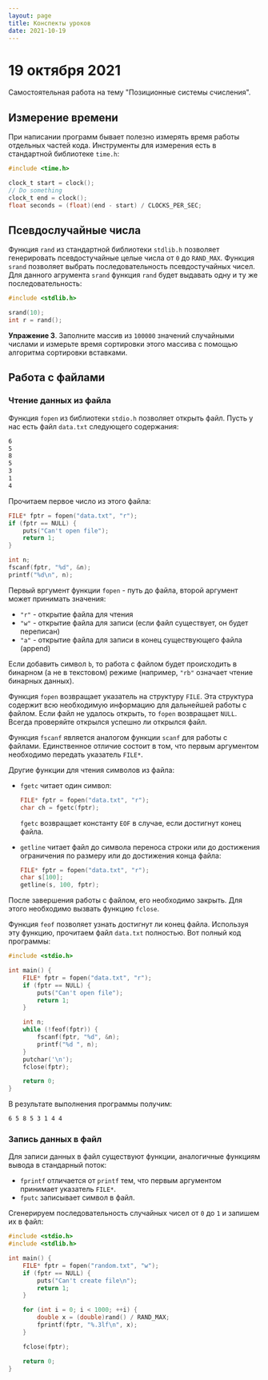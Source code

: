 ```yaml
---
layout: page
title: Конспекты уроков
date: 2021-10-19
---
```


# 19 октября 2021

Самостоятельная работа на тему "Позиционные системы счисления".


## Измерение времени

При написании программ бывает полезно измерять время работы отдельных частей кода. Инструменты для измерения есть в стандартной библиотеке `time.h`:

```c
#include <time.h>

clock_t start = clock();
// Do something
clock_t end = clock();
float seconds = (float)(end - start) / CLOCKS_PER_SEC;
```

## Псевдослучайные числа

Функция `rand` из стандартной библиотеки `stdlib.h` позволяет генерировать псевдостучайные целые числа от `0` до `RAND_MAX`. Функция `srand` позволяет выбрать последовательность псевдостучайных чисел. Для данного агрумента `srand` функция `rand` будет выдавать одну и ту же последовательность:

```c
#include <stdlib.h>

srand(10);
int r = rand();
```

**Упражение 3**. Заполните массив из `100000` значений случайными числами и измерьте время сортировки этого массива с помощью алгоритма сортировки вставками.

## Работа с файлами

### Чтение данных из файла

Функция `fopen` из библиотеки `stdio.h` позволяет открыть файл. Пусть у нас есть файл `data.txt` следующего содержания:

```bash
6
5
8
5
3
1
4
```

Прочитаем первое число из этого файла:

```c
FILE* fptr = fopen("data.txt", "r");
if (fptr == NULL) {
    puts("Can't open file");
    return 1;
}

int n;
fscanf(fptr, "%d", &n);
printf("%d\n", n);
```

Первый вргумент функции `fopen` - путь до файла, второй аргумент может принимать значения:

- `"r"` - открытие файла для чтения
- `"w"` - открытие файла для записи (если файл существует, он будет переписан)
- `"a"` - открытие файла для записи в конец существующего файла (append)

Если добавить символ `b`, то работа с файлом будет происходить в бинарном (а не в текстовом) режиме (например, `"rb"` означает чтение бинарных данных).

Функция `fopen` возвращает указатель на структуру `FILE`. Эта структура содержит всю необходимую информацию для дальнейшей работы с файлом. Если файл не удалось открыть, то `fopen` возвращает `NULL`. Всегда проверяйте открылся успешно ли открылся файл.

Функция `fscanf` является аналогом функции `scanf` для работы с файлами. Единственное отличие состоит в том, что первым аргументом необходимо передать указатель `FILE*`.

Другие функции для чтения символов из файла:

- `fgetc` читает один символ:

  ```c
  FILE* fptr = fopen("data.txt", "r");
  char ch = fgetc(fptr);
  ```

  `fgetc` возвращает константу `EOF` в случае, если достигнут конец файла.
- `getline` читает файл до символа переноса строки или до достижения ограничения по размеру или до достижения конца файла:

  ```c
  FILE* fptr = fopen("data.txt", "r");
  char s[100];
  getline(s, 100, fptr);
  ```

После завершения работы с файлом, его необходимо закрыть. Для этого необходимо вызвать функцию `fclose`.

Функция `feof` позволяет узнать достигнут ли конец файла. Используя эту функцию, прочитаем файл `data.txt` полностью. Вот полный код программы:

```c
#include <stdio.h>

int main() {
    FILE* fptr = fopen("data.txt", "r");
    if (fptr == NULL) {
        puts("Can't open file");
        return 1;
    }

    int n;
    while (!feof(fptr)) {
        fscanf(fptr, "%d", &n);
        printf("%d ", n);
    }
    putchar('\n');
    fclose(fptr);

    return 0;
}
```

В результате выполнения программы получим:

```bash
6 5 8 5 3 1 4 4 
```

### Запись данных в файл

Для записи данных в файл существуют функции, аналогичные функциям вывода в стандарный поток:

- `fprintf` отличается от `printf` тем, что первым аргументом принимает указатель `FILE*`.
- `fputc` записывает символ в файл.

Сгенерируем последовательность случайных чисел от `0` до `1` и запишем их в файл:

```c
#include <stdio.h>
#include <stdlib.h>

int main() {
    FILE* fptr = fopen("random.txt", "w");
    if (fptr == NULL) {
        puts("Can't create file\n");
        return 1;
    }

    for (int i = 0; i < 1000; ++i) {
        double x = (double)rand() / RAND_MAX;
        fprintf(fptr, "%.3lf\n", x);
    }

    fclose(fptr);

    return 0;
}
```
